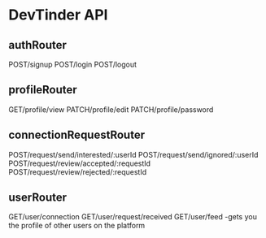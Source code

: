 # DevTinder API


## authRouter
POST/signup
POST/login
POST/logout

## profileRouter
GET/profile/view
PATCH/profile/edit
PATCH/profile/password


## connectionRequestRouter
POST/request/send/interested/:userId
POST/request/send/ignored/:userId
POST/request/review/accepted/:requestId
POST/request/review/rejected/:requestId


## userRouter
GET/user/connection
GET/user/request/received
GET/user/feed   -gets you the profile of other users on the platform

